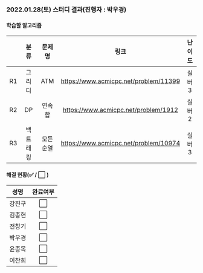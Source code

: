 ### 2022.01.28(토) 스터디 결과(진행자 : 박우경)

#### 학습할 알고리즘

|      |   분류   |  문제명   |                 링크                  | 난이도 |
| :--: | :------: | :-------: | :-----------------------------------: | :----: |
|  R1  |  그리디  |    ATM    | https://www.acmicpc.net/problem/11399 | 실버3  |
|  R2  |    DP    |  연속합   | https://www.acmicpc.net/problem/1912  | 실버2  |
|  R3  | 백트래킹 | 모든 순열 | https://www.acmicpc.net/problem/10974 | 실버3  |

#### 해결 현황(:white_check_mark: / :white_large_square:  )

|  성명  |       완료여부       |
| :----: | :------------------: |
| 강진구 | :white_large_square: |
| 김종현 | :white_large_square: |
| 전창기 | :white_large_square: |
| 박우경 | :white_large_square: |
| 윤종목 | :white_large_square: |
| 이찬희 | :white_large_square: |

